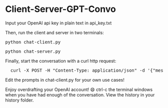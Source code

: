 # Client-Server-GPT-Convo

Input your OpenAI api key in plain text in api_key.txt

  
  Then, run the client and server in two terminals:
  
  <pre>
python chat-client.py
</pre>

<pre>
python chat-server.py
</pre>
  
  Finally, start the conversation with a curl http request:
  
<pre>
  curl -X POST -H "Content-Type: application/json" -d '{"message": "What fictional or non-fictional location would you travel to first? Who would you take along and why? Reason why and have a discussion about it and limit your response to three sentences."}' http://localhost:5000/start_conversation
</pre>

Edit the prompts in chat-client.py for your own use cases!
  
  Enjoy overdrafting your OpenAI account! 😄 ctrl-c the terminal windows when you have had enough of the conversation. View the history in your history folder.
